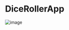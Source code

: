 # DiceRollerApp
![image](https://github.com/user-attachments/assets/e4cc8563-58a8-4138-a0a3-6ecb13a4e288)

